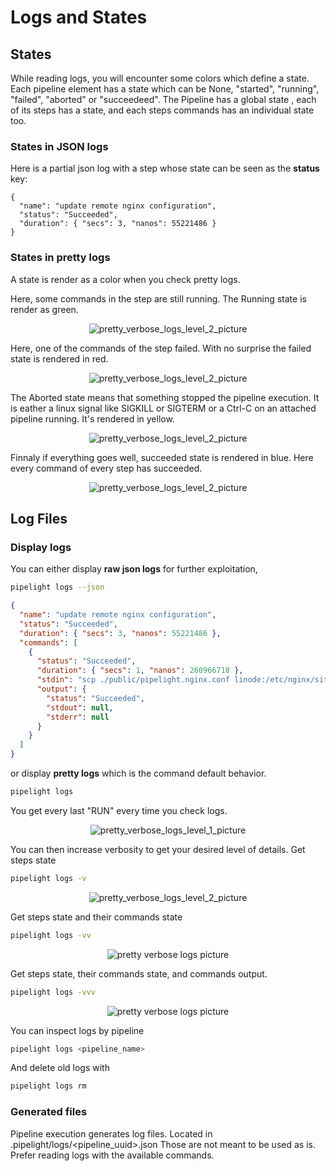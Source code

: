 # Logs and States

## States

While reading logs, you will encounter some colors which define a state.
Each pipeline element has a state which can be None, "started", "running", "failed", "aborted" or "succeedeed".
The Pipeline has a global state , each of its steps has a state,
and each steps commands has an individual state too.

### States in JSON logs

Here is a partial json log with a step whose state can be seen as the **status** key:

```json{3}
{
  "name": "update remote nginx configuration",
  "status": "Succeeded",
  "duration": { "secs": 3, "nanos": 55221486 }
}
```

### States in pretty logs

A state is render as a color when you check pretty logs.

Here, some commands in the step are still running.
The Running state is render as green.

<p align="center">
  <img class="terminal" src="/images/running_log_level_2.png" alt="pretty_verbose_logs_level_2_picture">
</p>

Here, one of the commands of the step failed.
With no surprise the failed state is rendered in red.

<p align="center">
  <img class="terminal" src="/images/failed_log_level_2.png" alt="pretty_verbose_logs_level_2_picture">
</p>

The Aborted state means that something stopped the pipeline execution.
It is eather a linux signal like SIGKILL or SIGTERM or a Ctrl-C on an attached pipeline running.
It's rendered in yellow.

<p align="center">
  <img class="terminal" src="/images/aborted_log_level_2.png" alt="pretty_verbose_logs_level_2_picture">
</p>

Finnaly if everything goes well, succeeded state is rendered in blue.
Here every command of every step has succeeded.

<p align="center">
  <img class="terminal" src="/images/log_level_2.png" alt="pretty_verbose_logs_level_2_picture">
</p>

## Log Files

### Display logs

You can either display **raw json logs** for further exploitation,

```sh
pipelight logs --json
```

```json
{
  "name": "update remote nginx configuration",
  "status": "Succeeded",
  "duration": { "secs": 3, "nanos": 55221486 },
  "commands": [
    {
      "status": "Succeeded",
      "duration": { "secs": 1, "nanos": 260966718 },
      "stdin": "scp ./public/pipelight.nginx.conf linode:/etc/nginx/sites-enabled/pipelight.conf",
      "output": {
        "status": "Succeeded",
        "stdout": null,
        "stderr": null
      }
    }
  ]
}
```

or display **pretty logs** which is the command default behavior.

```sh
pipelight logs
```

You get every last "RUN" every time you check logs.

<p align="center">
  <img class="terminal" src="/images/log_level_1.png" alt="pretty_verbose_logs_level_1_picture">
</p>

You can then increase verbosity to get your desired level of details.
Get steps state

```sh
pipelight logs -v
```

<p align="center">
  <img class="terminal" src="/images/log_level_2.png" alt="pretty_verbose_logs_level_2_picture">
</p>

Get steps state and their commands state

```sh
pipelight logs -vv
```

<p align="center">
  <img class="terminal" src="/images/log_level_3.png" alt="pretty verbose logs picture">
</p>

Get steps state, their commands state, and commands output.

```sh
pipelight logs -vvv
```

<p align="center">
  <img class="terminal" src="/images/log_level_4.png" alt="pretty verbose logs picture">
</p>

You can inspect logs by pipeline

```sh
pipelight logs <pipeline_name>
```

And delete old logs with

```sh
pipelight logs rm
```

### Generated files

Pipeline execution generates log files.
Located in .pipelight/logs/<pipeline_uuid>.json
Those are not meant to be used as is.
Prefer reading logs with the available commands.

